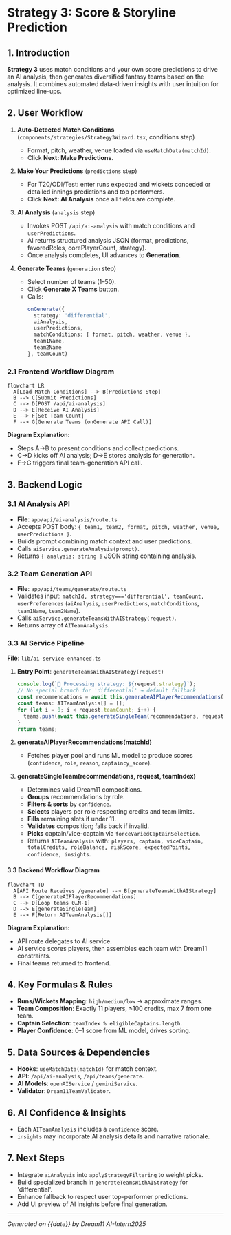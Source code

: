 # Strategy 3: Score & Storyline Prediction

## 1. Introduction
**Strategy 3** uses match conditions and your own score predictions to drive an AI analysis, then generates diversified fantasy teams based on the analysis. It combines automated data-driven insights with user intuition for optimized line-ups.

## 2. User Workflow

1. **Auto-Detected Match Conditions** (`components/strategies/Strategy3Wizard.tsx`, conditions step)
   - Format, pitch, weather, venue loaded via `useMatchData(matchId)`.
   - Click **Next: Make Predictions**.

2. **Make Your Predictions** (`predictions` step)
   - For T20/ODI/Test: enter runs expected and wickets conceded or detailed innings predictions and top performers.
   - Click **Next: AI Analysis** once all fields are complete.

3. **AI Analysis** (`analysis` step)
   - Invokes POST `/api/ai-analysis` with match conditions and `userPredictions`.
   - AI returns structured analysis JSON (format, predictions, favoredRoles, corePlayerCount, strategy).
   - Once analysis completes, UI advances to **Generation**.

4. **Generate Teams** (`generation` step)
   - Select number of teams (1–50).
   - Click **Generate X Teams** button.
   - Calls:
     ```ts
     onGenerate({ 
       strategy: 'differential',
       aiAnalysis,
       userPredictions,
       matchConditions: { format, pitch, weather, venue },
       team1Name,
       team2Name
     }, teamCount)
     ```

### 2.1 Frontend Workflow Diagram
```mermaid
flowchart LR
  A[Load Match Conditions] --> B[Predictions Step]
  B --> C[Submit Predictions]
  C --> D[POST /api/ai-analysis]
  D --> E[Receive AI Analysis]
  E --> F[Set Team Count]
  F --> G[Generate Teams (onGenerate API Call)]
```
**Diagram Explanation:**
- Steps A→B to present conditions and collect predictions.
- C→D kicks off AI analysis; D→E stores analysis for generation.
- F→G triggers final team-generation API call.

## 3. Backend Logic

### 3.1 AI Analysis API
- **File**: `app/api/ai-analysis/route.ts`
- Accepts POST body: `{ team1, team2, format, pitch, weather, venue, userPredictions }`.
- Builds prompt combining match context and user predictions.
- Calls `aiService.generateAnalysis(prompt)`.
- Returns `{ analysis: string }` JSON string containing analysis.

### 3.2 Team Generation API
- **File**: `app/api/teams/generate/route.ts`
- Validates input: `matchId, strategy==='differential', teamCount, userPreferences` (`aiAnalysis`, `userPredictions`, `matchConditions`, `team1Name`, `team2Name`).
- Calls `aiService.generateTeamsWithAIStrategy(request)`.
- Returns array of `AITeamAnalysis`.

### 3.3 AI Service Pipeline
**File**: `lib/ai-service-enhanced.ts`

1. **Entry Point**: `generateTeamsWithAIStrategy(request)`
   ```ts
   console.log(`🎯 Processing strategy: ${request.strategy}`);
   // No special branch for 'differential' → default fallback
   const recommendations = await this.generateAIPlayerRecommendations(request.matchId);
   const teams: AITeamAnalysis[] = [];
   for (let i = 0; i < request.teamCount; i++) {
     teams.push(await this.generateSingleTeam(recommendations, request, i));
   }
   return teams;
   ```

2. **generateAIPlayerRecommendations(matchId)**
   - Fetches player pool and runs ML model to produce scores (`confidence`, `role`, `reason`, `captaincy_score`).

3. **generateSingleTeam(recommendations, request, teamIndex)**
   - Determines valid Dream11 compositions.
   - **Groups** recommendations by role.
   - **Filters & sorts** by `confidence`.
   - **Selects** players per role respecting credits and team limits.
   - **Fills** remaining slots if under 11.
   - **Validates** composition; falls back if invalid.
   - **Picks** captain/vice-captain via `forceVariedCaptainSelection`.
   - Returns `AITeamAnalysis` with: `players, captain, viceCaptain, totalCredits, roleBalance, riskScore, expectedPoints, confidence, insights`.

#### 3.3 Backend Workflow Diagram
```mermaid
flowchart TD
  A[API Route Receives /generate] --> B[generateTeamsWithAIStrategy]
  B --> C[generateAIPlayerRecommendations]
  C --> D[Loop teams 0…N-1]
  D --> E[generateSingleTeam]
  E --> F[Return AITeamAnalysis[]]
```
**Diagram Explanation:**
- API route delegates to AI service.
- AI service scores players, then assembles each team with Dream11 constraints.
- Final teams returned to frontend.

## 4. Key Formulas & Rules

- **Runs/Wickets Mapping**: `high/medium/low` → approximate ranges.
- **Team Composition**: Exactly 11 players, ≤100 credits, max 7 from one team.
- **Captain Selection**: `teamIndex % eligibleCaptains.length`.
- **Player Confidence**: 0–1 score from ML model, drives sorting.

## 5. Data Sources & Dependencies

- **Hooks**: `useMatchData(matchId)` for match context.
- **API**: `/api/ai-analysis`, `/api/teams/generate`.
- **AI Models**: `openAIService` / `geminiService`.
- **Validator**: `Dream11TeamValidator`.

## 6. AI Confidence & Insights

- Each `AITeamAnalysis` includes a `confidence` score.
- `insights` may incorporate AI analysis details and narrative rationale.

## 7. Next Steps

- Integrate `aiAnalysis` into `applyStrategyFiltering` to weight picks.
- Build specialized branch in `generateTeamsWithAIStrategy` for 'differential'.
- Enhance fallback to respect user top-performer predictions.
- Add UI preview of AI insights before final generation.

---
*Generated on {{date}} by Dream11 AI-Intern2025*
